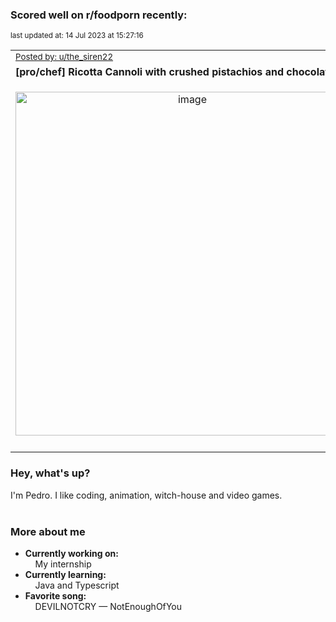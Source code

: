 ### Scored well on r/foodporn recently:

<p align="left"><sub>last updated at: 14 Jul 2023 at 15:27:16</sub></p>

|   |
| --- |
| <sub>[Posted by: u/the_siren22][source]</sub> |
| **[pro/chef] Ricotta Cannoli with crushed pistachios and chocolate** | 
|<p align="center"> <img alt="image" src="https://i.redd.it/sxm6u8560jbb1.jpg" width="550" /> </p>|
|   |

### Hey, what's up?

I'm Pedro. I like coding, animation, witch-house and video games.<br><br>

### More about me
- **Currently working on:**  
&nbsp;&nbsp;&nbsp;&nbsp;My internship
- **Currently learning:**  
&nbsp;&nbsp;&nbsp;&nbsp;Java and Typescript
- **Favorite song:**  
&nbsp;&nbsp;&nbsp;&nbsp;DEVILNOTCRY — NotEnoughOfYou<br><br>

  



  
  
  
[linkedin]: https://linkedin.com/in/pedro-h-r-gomes-8a487b14a/
[gmail]: mailto:pilique11@gmail.com
[source]: https://reddit.com/r/FoodPorn/comments/14xmwy1/prochef_ricotta_cannoli_with_crushed_pistachios/
[redditAPI]: https://www.reddit.com/dev/api/